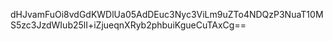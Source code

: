 dHJvamFuOi8vdGdKWDlUa05AdDEuc3Nyc3ViLm9uZTo4NDQzP3NuaT10MS5zc3JzdWIub25lI+iZjueqnXRyb2phbuiKgueCuTAxCg==